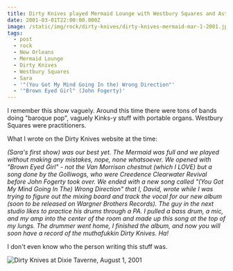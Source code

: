 ```yaml
---
title: Dirty Knives played Mermaid Lounge with Westbury Squares and Astroblast.
date: 2001-03-01T22:00:00.000Z
image: /static/img/rock/dirty-knives/dirty-knives-mermaid-mar-1-2001.jpg
tags:
  - post 
  - rock
  - New Orleans
  - Mermaid Lounge
  - Dirty Knives
  - Westbury Squares
  - Sara
  - '"(You Got My Mind Going In the) Wrong Direction"'
  - '"Brown Eyed Girl" (John Fogerty)'
---
```


I remember this show vaguely. Around this time there were tons of bands doing "baroque pop", vaguely Kinks-y stuff with portable organs. Westbury Squares were practitioners.

What I wrote on the Dirty Knives website at the time:

_(Sara's first show) was our best yet. The Mermaid was full and we played without making any mistakes, nope, none whatsoever. We opened with "Brown Eyed Girl" - not the Van Morrison chestnut (which I LOVE) but a song done by the Golliwogs, who were Creedence Clearwater Revival before John Fogerty took over. We ended with a new song called "(You Got My Mind Going In The) Wrong Direction" that I, David, wrote while I was trying to figure out the mixing board and track the vocal for our new album (soon to be released on Wargner Brothers Records). The guy in the next studio likes to practice his drums through a PA. I pulled a bass drum, a mic, and my amp into the center of the room and made up this song at the top of my lungs. The drummer went home, I finished the album, and now you will soon have a record of the muthafukkin Dirty Knives. Ha!_

I don't even know who the person writing this stuff was.

![Dirty Knives at Dixie Taverne, August 1, 2001](/static/img/rock/dirty-knives/dirty-knives-mermaid-mar-1-2001.jpg "Dirty Knives at Dixie Taverne, August 1, 2001")